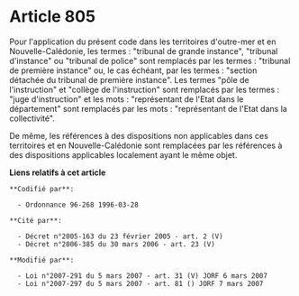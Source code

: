 # Article 805

Pour l'application du présent code dans les territoires d'outre-mer et en Nouvelle-Calédonie, les termes : "tribunal de
grande instance", "tribunal d'instance" ou "tribunal de police" sont remplacés par les termes : "tribunal de première
instance" ou, le cas échéant, par les termes : "section détachée du tribunal de première instance". Les termes "pôle de
l'instruction" et "collège de l'instruction" sont remplacés par les termes : "juge d'instruction" et les mots : "représentant
de l'Etat dans le département" sont remplacés par les mots : "représentant de l'Etat dans la collectivité".

De même, les références à des dispositions non applicables dans ces territoires et en Nouvelle-Calédonie sont remplacées par
les références à des dispositions applicables localement ayant le même objet.

**Liens relatifs à cet article**

	**Codifié par**:

	  - Ordonnance 96-268 1996-03-28

	**Cité par**:

	  - Décret n°2005-163 du 23 février 2005 - art. 2 (V)
	  - Décret n°2006-385 du 30 mars 2006 - art. 23 (V)

	**Modifié par**:

	  - Loi n°2007-291 du 5 mars 2007 - art. 31 (V) JORF 6 mars 2007
	  - Loi n°2007-297 du 5 mars 2007 - art. 81 () JORF 7 mars 2007
